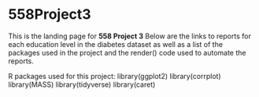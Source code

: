 # 558Project3

This is the landing page for **558 Project 3** Below are the links to reports for each education level in the diabetes dataset as well as a list of the packages used in the project and the render() code used to automate the reports.

R packages used for this project:
library(ggplot2)
library(corrplot)
library(MASS)
library(tidyverse)
library(caret)

